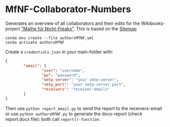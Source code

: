 # MfNF-Collaborator-Numbers
Generates an overview of all collaborators and their edits for the Wikibooks-project ["Mathe für Nicht-Freaks"](https://de.wikibooks.org/wiki/Mathe_f%C3%BCr_Nicht-Freaks). This is based on the [Sitemap](https://de.wikibooks.org/w/index.php?title=Mathe_f%C3%BCr_Nicht-Freaks:_Sitemap)

```
conda env create --file authorsMfNF.yml
conda activate authorsMfNF
```

Create a `credentials.json` in your main-folder with:

```json
{
        "email": {
                "user": "username",
                "pw": "password",
                "smtp_server": "your smtp-server",
                "smtp_port": "your smtp-server port",
                "receivers": "receiver-emails"
        }
}
```

Then use `python report_email.py` to send the report to the receivers-email or use `python authorsMfNF.py` to generate the docx-report (check report.docx file): both call `report()-function`.
